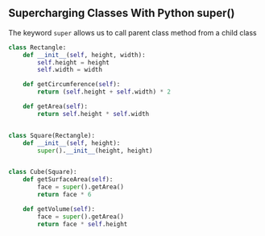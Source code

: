 ## Supercharging Classes With Python super()
The keyword `super` allows us to call parent class method from a child class
```python
class Rectangle:
    def __init__(self, height, width):
        self.height = height
        self.width = width

    def getCircumference(self):
        return (self.height + self.width) * 2

    def getArea(self):
        return self.height * self.width


class Square(Rectangle):
    def __init__(self, height):
        super().__init__(height, height)


class Cube(Square):
    def getSurfaceArea(self):
        face = super().getArea()
        return face * 6

    def getVolume(self):
        face = super().getArea()
        return face * self.height
```
